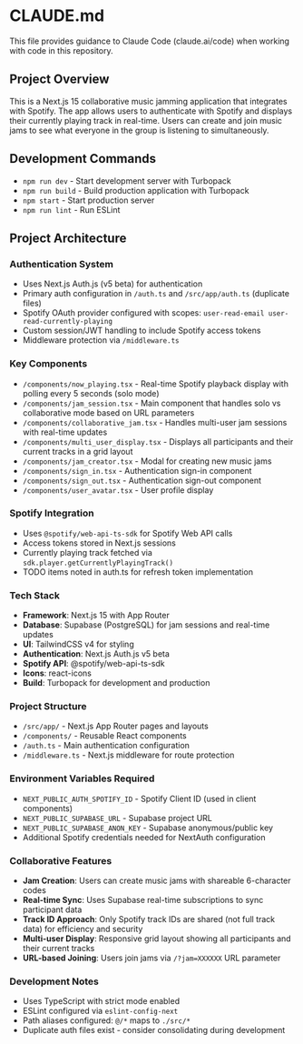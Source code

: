 # CLAUDE.md

This file provides guidance to Claude Code (claude.ai/code) when working with code in this repository.

## Project Overview

This is a Next.js 15 collaborative music jamming application that integrates with Spotify. The app allows users to authenticate with Spotify and displays their currently playing track in real-time. Users can create and join music jams to see what everyone in the group is listening to simultaneously.

## Development Commands

- `npm run dev` - Start development server with Turbopack
- `npm run build` - Build production application with Turbopack
- `npm start` - Start production server
- `npm run lint` - Run ESLint

## Project Architecture

### Authentication System
- Uses Next.js Auth.js (v5 beta) for authentication
- Primary auth configuration in `/auth.ts` and `/src/app/auth.ts` (duplicate files)
- Spotify OAuth provider configured with scopes: `user-read-email user-read-currently-playing`
- Custom session/JWT handling to include Spotify access tokens
- Middleware protection via `/middleware.ts`

### Key Components
- `/components/now_playing.tsx` - Real-time Spotify playback display with polling every 5 seconds (solo mode)
- `/components/jam_session.tsx` - Main component that handles solo vs collaborative mode based on URL parameters
- `/components/collaborative_jam.tsx` - Handles multi-user jam sessions with real-time updates
- `/components/multi_user_display.tsx` - Displays all participants and their current tracks in a grid layout
- `/components/jam_creator.tsx` - Modal for creating new music jams
- `/components/sign_in.tsx` - Authentication sign-in component
- `/components/sign_out.tsx` - Authentication sign-out component
- `/components/user_avatar.tsx` - User profile display

### Spotify Integration
- Uses `@spotify/web-api-ts-sdk` for Spotify Web API calls
- Access tokens stored in Next.js sessions
- Currently playing track fetched via `sdk.player.getCurrentlyPlayingTrack()`
- TODO items noted in auth.ts for refresh token implementation

### Tech Stack
- **Framework**: Next.js 15 with App Router
- **Database**: Supabase (PostgreSQL) for jam sessions and real-time updates
- **UI**: TailwindCSS v4 for styling
- **Authentication**: Next.js Auth.js v5 beta
- **Spotify API**: @spotify/web-api-ts-sdk
- **Icons**: react-icons
- **Build**: Turbopack for development and production

### Project Structure
- `/src/app/` - Next.js App Router pages and layouts
- `/components/` - Reusable React components
- `/auth.ts` - Main authentication configuration
- `/middleware.ts` - Next.js middleware for route protection

### Environment Variables Required
- `NEXT_PUBLIC_AUTH_SPOTIFY_ID` - Spotify Client ID (used in client components)
- `NEXT_PUBLIC_SUPABASE_URL` - Supabase project URL
- `NEXT_PUBLIC_SUPABASE_ANON_KEY` - Supabase anonymous/public key
- Additional Spotify credentials needed for NextAuth configuration

### Collaborative Features
- **Jam Creation**: Users can create music jams with shareable 6-character codes
- **Real-time Sync**: Uses Supabase real-time subscriptions to sync participant data
- **Track ID Approach**: Only Spotify track IDs are shared (not full track data) for efficiency and security
- **Multi-user Display**: Responsive grid layout showing all participants and their current tracks
- **URL-based Joining**: Users join jams via `/?jam=XXXXXX` URL parameter

### Development Notes
- Uses TypeScript with strict mode enabled
- ESLint configured via `eslint-config-next`
- Path aliases configured: `@/*` maps to `./src/*`
- Duplicate auth files exist - consider consolidating during development
